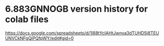 # 6.883GNNOGB version history for colab files

https://docs.google.com/spreadsheets/d/1l88tYcIAHtJwnya3dTUHD5i8TEUUNVCkNFgQiPQfpWY/edit#gid=0
